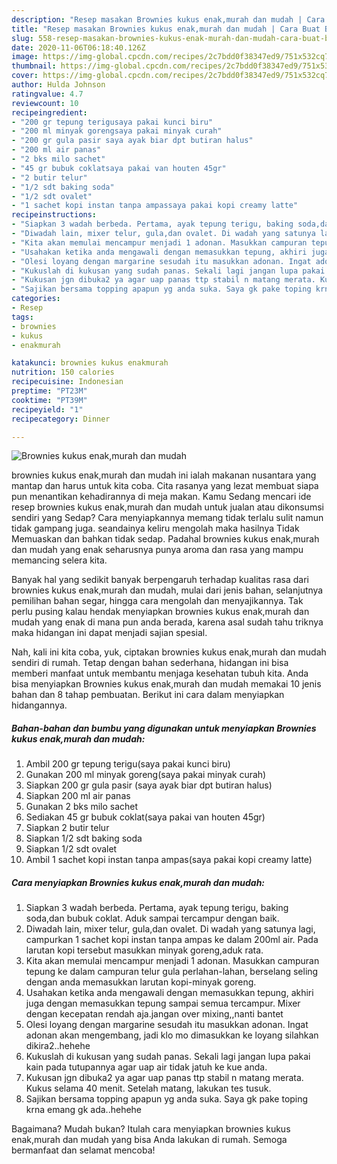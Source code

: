 ```yaml
---
description: "Resep masakan Brownies kukus enak,murah dan mudah | Cara Buat Brownies kukus enak,murah dan mudah Yang Enak Dan Lezat"
title: "Resep masakan Brownies kukus enak,murah dan mudah | Cara Buat Brownies kukus enak,murah dan mudah Yang Enak Dan Lezat"
slug: 558-resep-masakan-brownies-kukus-enak-murah-dan-mudah-cara-buat-brownies-kukus-enak-murah-dan-mudah-yang-enak-dan-lezat
date: 2020-11-06T06:18:40.126Z
image: https://img-global.cpcdn.com/recipes/2c7bdd0f38347ed9/751x532cq70/brownies-kukus-enakmurah-dan-mudah-foto-resep-utama.jpg
thumbnail: https://img-global.cpcdn.com/recipes/2c7bdd0f38347ed9/751x532cq70/brownies-kukus-enakmurah-dan-mudah-foto-resep-utama.jpg
cover: https://img-global.cpcdn.com/recipes/2c7bdd0f38347ed9/751x532cq70/brownies-kukus-enakmurah-dan-mudah-foto-resep-utama.jpg
author: Hulda Johnson
ratingvalue: 4.7
reviewcount: 10
recipeingredient:
- "200 gr tepung terigusaya pakai kunci biru"
- "200 ml minyak gorengsaya pakai minyak curah"
- "200 gr gula pasir saya ayak biar dpt butiran halus"
- "200 ml air panas"
- "2 bks milo sachet"
- "45 gr bubuk coklatsaya pakai van houten 45gr"
- "2 butir telur"
- "1/2 sdt baking soda"
- "1/2 sdt ovalet"
- "1 sachet kopi instan tanpa ampassaya pakai kopi creamy latte"
recipeinstructions:
- "Siapkan 3 wadah berbeda. Pertama, ayak tepung terigu, baking soda,dan bubuk coklat. Aduk sampai tercampur dengan baik."
- "Diwadah lain, mixer telur, gula,dan ovalet. Di wadah yang satunya lagi, campurkan 1 sachet kopi instan tanpa ampas ke dalam 200ml air. Pada larutan kopi tersebut masukkan minyak goreng,aduk rata."
- "Kita akan memulai mencampur menjadi 1 adonan. Masukkan campuran tepung ke dalam campuran telur gula perlahan-lahan, berselang seling dengan anda memasukkan larutan kopi-minyak goreng."
- "Usahakan ketika anda mengawali dengan memasukkan tepung, akhiri juga dengan memasukkan tepung sampai semua tercampur. Mixer dengan kecepatan rendah aja.jangan over mixing,,nanti bantet"
- "Olesi loyang dengan margarine sesudah itu masukkan adonan. Ingat adonan akan mengembang, jadi klo mo dimasukkan ke loyang silahkan dikira2..hehehe"
- "Kukuslah di kukusan yang sudah panas. Sekali lagi jangan lupa pakai kain pada tutupannya agar uap air tidak jatuh ke kue anda."
- "Kukusan jgn dibuka2 ya agar uap panas ttp stabil n matang merata. Kukus selama 40 menit. Setelah matang, lakukan tes tusuk."
- "Sajikan bersama topping apapun yg anda suka. Saya gk pake toping krna emang gk ada..hehehe"
categories:
- Resep
tags:
- brownies
- kukus
- enakmurah

katakunci: brownies kukus enakmurah 
nutrition: 150 calories
recipecuisine: Indonesian
preptime: "PT23M"
cooktime: "PT39M"
recipeyield: "1"
recipecategory: Dinner

---
```



![Brownies kukus enak,murah dan mudah](https://img-global.cpcdn.com/recipes/2c7bdd0f38347ed9/751x532cq70/brownies-kukus-enakmurah-dan-mudah-foto-resep-utama.jpg)


brownies kukus enak,murah dan mudah ini ialah makanan nusantara yang mantap dan harus untuk kita coba. Cita rasanya yang lezat membuat siapa pun menantikan kehadirannya di meja makan.
Kamu Sedang mencari ide resep brownies kukus enak,murah dan mudah untuk jualan atau dikonsumsi sendiri yang Sedap? Cara menyiapkannya memang tidak terlalu sulit namun tidak gampang juga. seandainya keliru mengolah maka hasilnya Tidak Memuaskan dan bahkan tidak sedap. Padahal brownies kukus enak,murah dan mudah yang enak seharusnya punya aroma dan rasa yang mampu memancing selera kita.

Banyak hal yang sedikit banyak berpengaruh terhadap kualitas rasa dari brownies kukus enak,murah dan mudah, mulai dari jenis bahan, selanjutnya pemilihan bahan segar, hingga cara mengolah dan menyajikannya. Tak perlu pusing kalau hendak menyiapkan brownies kukus enak,murah dan mudah yang enak di mana pun anda berada, karena asal sudah tahu triknya maka hidangan ini dapat menjadi sajian spesial.




Nah, kali ini kita coba, yuk, ciptakan brownies kukus enak,murah dan mudah sendiri di rumah. Tetap dengan bahan sederhana, hidangan ini bisa memberi manfaat untuk membantu menjaga kesehatan tubuh kita. Anda bisa menyiapkan Brownies kukus enak,murah dan mudah memakai 10 jenis bahan dan 8 tahap pembuatan. Berikut ini cara dalam menyiapkan hidangannya.

<!--inarticleads1-->

##### Bahan-bahan dan bumbu yang digunakan untuk menyiapkan Brownies kukus enak,murah dan mudah:

1. Ambil 200 gr tepung terigu(saya pakai kunci biru)
1. Gunakan 200 ml minyak goreng(saya pakai minyak curah)
1. Siapkan 200 gr gula pasir (saya ayak biar dpt butiran halus)
1. Siapkan 200 ml air panas
1. Gunakan 2 bks milo sachet
1. Sediakan 45 gr bubuk coklat(saya pakai van houten 45gr)
1. Siapkan 2 butir telur
1. Siapkan 1/2 sdt baking soda
1. Siapkan 1/2 sdt ovalet
1. Ambil 1 sachet kopi instan tanpa ampas(saya pakai kopi creamy latte)




<!--inarticleads2-->

##### Cara menyiapkan Brownies kukus enak,murah dan mudah:

1. Siapkan 3 wadah berbeda. Pertama, ayak tepung terigu, baking soda,dan bubuk coklat. Aduk sampai tercampur dengan baik.
1. Diwadah lain, mixer telur, gula,dan ovalet. Di wadah yang satunya lagi, campurkan 1 sachet kopi instan tanpa ampas ke dalam 200ml air. Pada larutan kopi tersebut masukkan minyak goreng,aduk rata.
1. Kita akan memulai mencampur menjadi 1 adonan. Masukkan campuran tepung ke dalam campuran telur gula perlahan-lahan, berselang seling dengan anda memasukkan larutan kopi-minyak goreng.
1. Usahakan ketika anda mengawali dengan memasukkan tepung, akhiri juga dengan memasukkan tepung sampai semua tercampur. Mixer dengan kecepatan rendah aja.jangan over mixing,,nanti bantet
1. Olesi loyang dengan margarine sesudah itu masukkan adonan. Ingat adonan akan mengembang, jadi klo mo dimasukkan ke loyang silahkan dikira2..hehehe
1. Kukuslah di kukusan yang sudah panas. Sekali lagi jangan lupa pakai kain pada tutupannya agar uap air tidak jatuh ke kue anda.
1. Kukusan jgn dibuka2 ya agar uap panas ttp stabil n matang merata. Kukus selama 40 menit. Setelah matang, lakukan tes tusuk.
1. Sajikan bersama topping apapun yg anda suka. Saya gk pake toping krna emang gk ada..hehehe




Bagaimana? Mudah bukan? Itulah cara menyiapkan brownies kukus enak,murah dan mudah yang bisa Anda lakukan di rumah. Semoga bermanfaat dan selamat mencoba!

